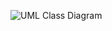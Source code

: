 ![UML Class Diagram](https://user-images.githubusercontent.com/74929461/150331172-4f5e417a-a256-42b1-8483-c22e8d10e81c.jpg)
